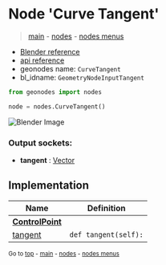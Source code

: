 # Node 'Curve Tangent'

> [main](../structure.md) - [nodes](nodes.md) - [nodes menus](nodes_menus.md)

- [Blender reference](https://docs.blender.org/manual/en/latest/modeling/geometry_nodes/curve/curve_tangent.html)
- [api reference](https://docs.blender.org/api/current/bpy.types.GeometryNodeInputTangent.html)
- geonodes name: `CurveTangent`
- bl_idname: `GeometryNodeInputTangent`

```python
from geonodes import nodes

node = nodes.CurveTangent()
```

![Blender Image](https://docs.blender.org/manual/en/latest/_images/node-types_GeometryNodeInputTangent.webp)

### Output sockets:

- **tangent** : [Vector](Vector.md)

## Implementation

| Name | Definition |
|------|------------|
| **[ControlPoint](ControlPoint.md)** |
| [tangent](ControlPoint.md#tangent-property) | `def tangent(self):` |

<sub>Go to [top](#node-Curve-Tangent) - [main](../structure.md) - [nodes](nodes.md) - [nodes menus](nodes_menus.md)</sub>

